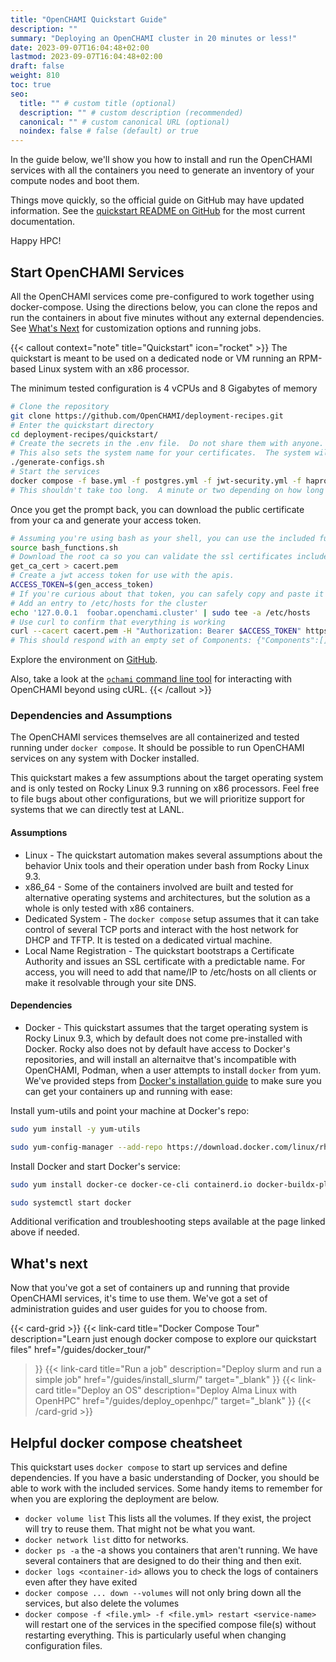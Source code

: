```yaml
---
title: "OpenCHAMI Quickstart Guide"
description: ""
summary: "Deploying an OpenCHAMI cluster in 20 minutes or less!"
date: 2023-09-07T16:04:48+02:00
lastmod: 2023-09-07T16:04:48+02:00
draft: false
weight: 810
toc: true
seo:
  title: "" # custom title (optional)
  description: "" # custom description (recommended)
  canonical: "" # custom canonical URL (optional)
  noindex: false # false (default) or true
---
```


  In the guide below, we'll show you how to install and run the OpenCHAMI services with all the containers you need to generate an inventory of your compute nodes and boot them.

  Things move quickly, so the official guide on GitHub may have updated information. See the [quickstart README on GitHub](https://github.com/OpenCHAMI/deployment-recipes/tree/main/quickstart#readme) for the most current documentation.

Happy HPC!




## Start OpenCHAMI Services

All the OpenCHAMI services come pre-configured to work together using docker-compose.  Using the directions below, you can clone the repos and run the containers in about five minutes without any external dependencies.  See [What's Next](#whats-next) for customization options and running jobs.

{{< callout context="note" title="Quickstart" icon="rocket" >}}
The quickstart is meant to be used on a dedicated node or VM running an RPM-based Linux system with an x86 processor.

The minimum tested configuration is 4 vCPUs and 8 Gigabytes of memory

```bash {title="Download, Configure, and Run the Quickstart…"}
# Clone the repository
git clone https://github.com/OpenCHAMI/deployment-recipes.git
# Enter the quickstart directory
cd deployment-recipes/quickstart/
# Create the secrets in the .env file.  Do not share them with anyone. 
# This also sets the system name for your certificates.  The system will be called "foobar" and the full url will be https://foobar.openchami.cluster which can be set in /etc/hosts to make life easier for you later
./generate-configs.sh
# Start the services
docker compose -f base.yml -f postgres.yml -f jwt-security.yml -f haproxy-api-gateway.yml -f  openchami-svcs.yml -f autocert.yml up -d
# This shouldn't take too long.  A minute or two depending on how long pulling containers takes.
```

Once you get the prompt back, you can download the public certificate from your ca and generate your access token.
```bash {title="Obtain your rootca and tokens"}
# Assuming you're using bash as your shell, you can use the included functions to simplify interactions with your new OpenCHAMI system.
source bash_functions.sh
# Download the root ca so you can validate the ssl certificates included with your system
get_ca_cert > cacert.pem
# Create a jwt access token for use with the apis.
ACCESS_TOKEN=$(gen_access_token)
# If you're curious about that token, you can safely copy and paste it into https://jwt.io to learn more.
# Add an entry to /etc/hosts for the cluster
echo '127.0.0.1  foobar.openchami.cluster' | sudo tee -a /etc/hosts
# Use curl to confirm that everything is working
curl --cacert cacert.pem -H "Authorization: Bearer $ACCESS_TOKEN" https://foobar.openchami.cluster:8443/hsm/v2/State/Components
# This should respond with an empty set of Components: {"Components":[]}
```

Explore the environment on [GitHub](https://github.com/openchami/deployment-recipes/tree/main/quickstart/).

Also, take a look at the [`ochami` command line tool](https://github.com/OpenCHAMI/ochami) for interacting with OpenCHAMI beyond using cURL.
{{< /callout >}}

### Dependencies and Assumptions

The OpenCHAMI services themselves are all containerized and tested running under `docker compose`.  It should be possible to run OpenCHAMI services on any system with Docker installed.

This quickstart makes a few assumptions about the target operating system and is only tested on Rocky Linux 9.3 running on x86 processors.  Feel free to file bugs about other configurations, but we will prioritize support for systems that we can directly test at LANL.

#### Assumptions

* Linux - The quickstart automation makes several assumptions about the behavior Unix tools and their operation under bash from Rocky Linux 9.3.
* x86_64 - Some of the containers involved are built and tested for alternative operating systems and architectures, but the solution as a whole is only tested with x86 containers.
* Dedicated System - The `docker compose` setup assumes that it can take control of several TCP ports and interact with the host network for DHCP and TFTP.  It is tested on a dedicated virtual machine.
* Local Name Registration - The quickstart bootstraps a Certificate Authority and issues an SSL certificate with a predictable name.  For access, you will need to add that name/IP to /etc/hosts on all clients or make it resolvable through your site DNS.

#### Dependencies

* Docker - This quickstart assumes that the target operating system is Rocky Linux 9.3, which by default does not come pre-installed with Docker. Rocky also does not by default have access to Docker's repositories, and will install an alternaitve that's incompatible with OpenCHAMI, Podman, when a user attempts to install `docker` from yum. We've provided steps from [Docker's installation guide](https://docs.docker.com/engine/install/rhel/) to make sure you can get your containers up and running with ease:

Install yum-utils and point your machine at Docker's repo:
```bash {title="Install yum-utils"}
sudo yum install -y yum-utils
```
```bash {title="Add Docker's repository to your machine"}
sudo yum-config-manager --add-repo https://download.docker.com/linux/rhel/docker-ce.repo
```
Install Docker and start Docker's service:
```bash {title="Install Docker and related utilities"}
sudo yum install docker-ce docker-ce-cli containerd.io docker-buildx-plugin docker-compose-plugin
```
```bash {title="Start the Docker daemon"}
sudo systemctl start docker
```
Additional verification and troubleshooting steps available at the page linked above if needed.



## What's next

Now that you've got a set of containers up and running that provide OpenCHAMI services, it's time to use them.  We've got a set of administration guides and user guides for you to choose from.

{{< card-grid >}}
{{< link-card
  title="Docker Compose Tour"
  description="Learn just enough docker compose to explore our quickstart files"
  href="/guides/docker_tour/"
>}}
{{< link-card
  title="Run a job"
  description="Deploy slurm and run a simple job"
  href="/guides/install_slurm/"
  target="_blank"
>}}
{{< link-card
  title="Deploy an OS"
  description="Deploy Alma Linux with OpenHPC"
  href="/guides/deploy_openhpc/"
  target="_blank"
>}}
{{< /card-grid >}}


## Helpful docker compose cheatsheet

This quickstart uses `docker compose` to start up services and define dependencies.  If you have a basic understanding of Docker, you should be able to work with the included services.  Some handy items to remember for when you are exploring the deployment are below.


* `docker volume list` This lists all the volumes.  If they exist, the project will try to reuse them.  That might not be what you want.
* `docker network list` ditto for networks.
* `docker ps -a` the -a shows you containers that aren't running.  We have several containers that are designed to do their thing and then exit.
* `docker logs <container-id>` allows you to check the logs of containers even after they have exited
* `docker compose ... down --volumes` will not only bring down all the services, but also delete the volumes
* `docker compose -f <file.yml> -f <file.yml> restart <service-name>` will restart one of the services in the specified compose file(s) without restarting everything.  This is particularly useful when changing configuration files.
